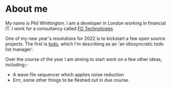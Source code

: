 # About me

My name is Phil Whittington. I am a developer in London working in financial IT. I work for a consultancy called [FD Technologies](https://fdtechnologies.com/)

One of my new year's resolutions for 2022 is to kickstart a few open source projects. The first is [todo](https://github.com/PDWhittington/todo), which I'm describing as an 'an idiosyncratic todo list manager'. 

Over the course of the year I am aiming to start work on a few other ideas, including:-

* A wave file sequencer which applies noise reduction
* Errr, some other things to be fleshed out in due course.
